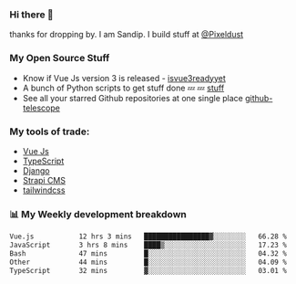 ### Hi there 👋

thanks for dropping by.
I am Sandip. I build stuff at [@Pixeldust](github.com/pixeldust-in/)

###  **My Open Source Stuff**

 - Know if Vue Js version 3 is released -  [isvue3readyyet](https://github.com/sandiprb/isvue3readyyet)
 - A bunch of Python scripts to get stuff done 💤 💤 [stuff](https://github.com/sandiprb/stuff)
 - See all your starred Github repositories at one single place [github-telescope](https://github.com/sandiprb/github-telescope)



###  **My tools of trade:**
 - [Vue Js](https://github.com/vuejs/vue/)
 - [TypeScript](https://github.com/microsoft/TypeScript)
 - [Django](github.com/django/django)
 - [Strapi CMS](github.com/strapi/strapi)
 - [tailwindcss](https://github.com/tailwindlabs/tailwindcss)


###  📊 **My Weekly development breakdown**
<!--START_SECTION:waka-->

```txt
Vue.js           12 hrs 3 mins   ████████████████▓░░░░░░░░   66.28 %
JavaScript       3 hrs 8 mins    ████▒░░░░░░░░░░░░░░░░░░░░   17.23 %
Bash             47 mins         █░░░░░░░░░░░░░░░░░░░░░░░░   04.32 %
Other            44 mins         █░░░░░░░░░░░░░░░░░░░░░░░░   04.09 %
TypeScript       32 mins         ▓░░░░░░░░░░░░░░░░░░░░░░░░   03.01 %
```

<!--END_SECTION:waka-->
